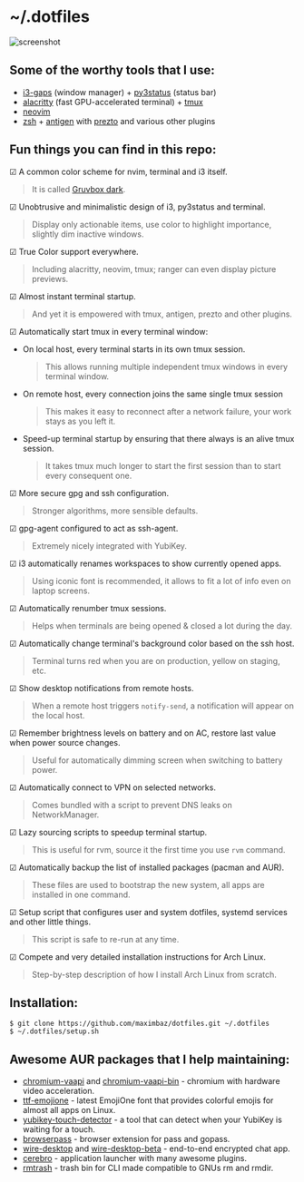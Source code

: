 # ~/.dotfiles

![screenshot](https://user-images.githubusercontent.com/1177900/33524775-24237df6-d823-11e7-88d0-2f28b0de3b41.png)

## Some of the worthy tools that I use:

- [i3-gaps](https://github.com/Airblader/i3) (window manager) + [py3status](https://github.com/ultrabug/py3status) (status bar)
- [alacritty](https://github.com/jwilm/alacritty) (fast GPU-accelerated terminal) + [tmux](https://github.com/tmux/tmux)
- [neovim](https://github.com/neovim/neovim)
- [zsh](https://www.zsh.org) + [antigen](https://github.com/zsh-users/antigen) with [prezto](https://github.com/sorin-ionescu/prezto) and various other plugins

## Fun things you can find in this repo:

☑ A common color scheme for nvim, terminal and i3 itself.
> It is called [Gruvbox dark](https://github.com/morhetz/gruvbox).

☑ Unobtrusive and minimalistic design of i3, py3status and terminal.
> Display only actionable items, use color to highlight importance, slightly dim inactive windows.

☑ True Color support everywhere.
> Including alacritty, neovim, tmux; ranger can even display picture previews.

☑ Almost instant terminal startup.
> And yet it is empowered with tmux, antigen, prezto and other plugins.

☑ Automatically start tmux in every terminal window:
- On local host, every terminal starts in its own tmux session.
  > This allows running multiple independent tmux windows in every terminal window.
- On remote host, every connection joins the same single tmux session
  > This makes it easy to reconnect after a network failure, your work stays as you left it.
- Speed-up terminal startup by ensuring that there always is an alive tmux session.
  > It takes tmux much longer to start the first session than to start every consequent one.

☑ More secure gpg and ssh configuration.
> Stronger algorithms, more sensible defaults.

☑ gpg-agent configured to act as ssh-agent.
> Extremely nicely integrated with YubiKey.

☑ i3 automatically renames workspaces to show currently opened apps.
> Using iconic font is recommended, it allows to fit a lot of info even on laptop screens.

☑ Automatically renumber tmux sessions.
> Helps when terminals are being opened & closed a lot during the day.

☑ Automatically change terminal's background color based on the ssh host.
> Terminal turns red when you are on production, yellow on staging, etc.

☑ Show desktop notifications from remote hosts.
> When a remote host triggers `notify-send`, a notification will appear on the local host.

☑ Remember brightness levels on battery and on AC, restore last value when power source changes.
> Useful for automatically dimming screen when switching to battery power.

☑ Automatically connect to VPN on selected networks.
> Comes bundled with a script to prevent DNS leaks on NetworkManager.

☑ Lazy sourcing scripts to speedup terminal startup.
> This is useful for rvm, source it the first time you use `rvm` command.

☑ Automatically backup the list of installed packages (pacman and AUR).
> These files are used to bootstrap the new system, all apps are installed in one command.

☑ Setup script that configures user and system dotfiles, systemd services and other little things.
> This script is safe to re-run at any time.

☑ Compete and very detailed installation instructions for Arch Linux.
> Step-by-step description of how I install Arch Linux from scratch.

## Installation:

```
$ git clone https://github.com/maximbaz/dotfiles.git ~/.dotfiles
$ ~/.dotfiles/setup.sh
```

## Awesome AUR packages that I help maintaining:

- [chromium-vaapi](https://aur.archlinux.org/packages/chromium-vaapi) and [chromium-vaapi-bin](https://aur.archlinux.org/packages/chromium-vaapi-bin) - chromium with hardware video acceleration.
- [ttf-emojione](https://aur.archlinux.org/packages/ttf-emojione) - latest EmojiOne font that provides colorful emojis for almost all apps on Linux.
- [yubikey-touch-detector](https://aur.archlinux.org/packages/yubikey-touch-detector) - a tool that can detect when your YubiKey is waiting for a touch.
- [browserpass](https://aur.archlinux.org/packages/browserpass) - browser extension for pass and gopass.
- [wire-desktop](https://aur.archlinux.org/packages/wire-desktop) and [wire-desktop-beta](https://aur.archlinux.org/packages/wire-desktop-beta) - end-to-end encrypted chat app.
- [cerebro](https://aur.archlinux.org/packages/cerebro) - application launcher with many awesome plugins.
- [rmtrash](https://aur.archlinux.org/packages/rmtrash) - trash bin for CLI made compatible to GNUs rm and rmdir.
